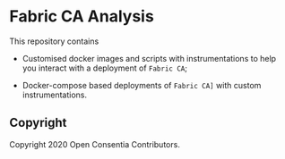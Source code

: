 # Fabric CA Analysis

This repository contains

* Customised docker images and scripts with instrumentations to help you interact with a deployment of `Fabric CA`;

* Docker-compose based deployments of `Fabric CA]` with custom instrumentations.

## Copyright

Copyright 2020 Open Consentia Contributors.
